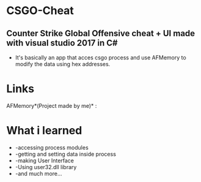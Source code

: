 # CSGO-Cheat
## Counter Strike Global Offensive **cheat**  + **UI**  made with visual studio 2017 in **C#**
* It's basically an app that acces csgo process and use AFMemory to modify the data using hex addresses.

# Links
AFMemory*(Project made by me)* : 

# What i learned
* -accessing process modules
* -getting and setting data inside process
* -making User Interface
* -Using user32.dll library
* -and much more...
